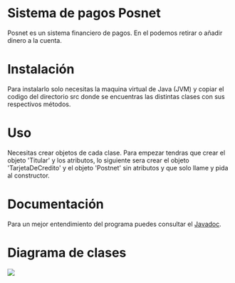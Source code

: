 # Sistema de pagos Posnet
Posnet es un sistema financiero de pagos. En el podemos retirar o añadir dinero a la cuenta.

# Instalación
Para instalarlo solo necesitas la maquina virtual de Java (JVM) y copiar el codigo del directorio src donde se encuentras las distintas clases con sus respectivos métodos.

# Uso
Necesitas crear objetos de cada clase. Para empezar tendras que crear el objeto 'Titular' y los atributos, lo siguiente sera crear el objeto 'TarjetaDeCredito' y el objeto 'Postnet' sin atributos y que solo llame y pida al constructor.

# Documentación
Para un mejor entendimiento del programa puedes consultar el [Javadoc](https://github.com/Solracko/Javadoc/tree/main/Javadoc).

# Diagrama de clases
![](https://hackmd.io/_uploads/S1VvpnwUh.png)
